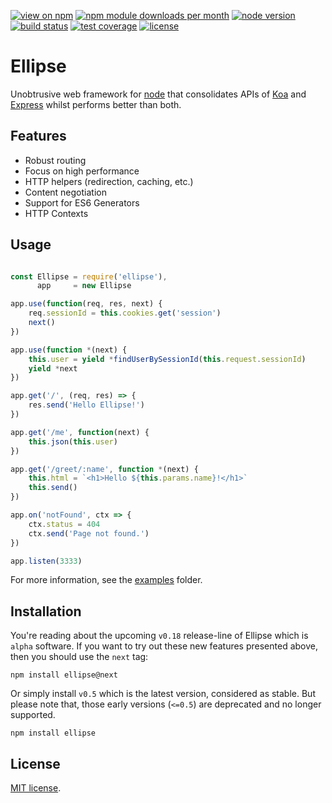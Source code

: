 [![view on npm](http://img.shields.io/npm/v/ellipse.svg?style=flat-square)](https://www.npmjs.com/package/ellipse)
[![npm module downloads per month](http://img.shields.io/npm/dm/ellipse.svg?style=flat-square)](https://www.npmjs.com/package/ellipse)
[![node version](https://img.shields.io/badge/node-%3E%3D%204-brightgreen.svg?style=flat-square)](https://nodejs.org/download)
[![build status](https://img.shields.io/travis/ellipse-js/ellipse.svg?style=flat-square)](https://travis-ci.org/ellipse-js/ellipse)
[![test coverage](https://img.shields.io/coveralls/ellipse-js/ellipse.svg?style=flat-square)](https://coveralls.io/github/ellipse-js/ellipse)
[![license](https://img.shields.io/npm/l/express.svg?style=flat-square)](/LICENSE)

# Ellipse

Unobtrusive web framework for [node](https://nodejs.org) that consolidates APIs of [Koa](http://koajs.com/) and [Express](http://expressjs.com/) whilst performs better than both.

## Features

  * Robust routing
  * Focus on high performance
  * HTTP helpers (redirection, caching, etc.)
  * Content negotiation
  * Support for ES6 Generators
  * HTTP Contexts

## Usage

```js

const Ellipse = require('ellipse'),
      app     = new Ellipse

app.use(function(req, res, next) {
    req.sessionId = this.cookies.get('session')
    next()
})

app.use(function *(next) {
    this.user = yield *findUserBySessionId(this.request.sessionId)
    yield *next
})

app.get('/', (req, res) => {
    res.send('Hello Ellipse!')
})

app.get('/me', function(next) {
    this.json(this.user)
})

app.get('/greet/:name', function *(next) {
    this.html = `<h1>Hello ${this.params.name}!</h1>`
    this.send()
})

app.on('notFound', ctx => {
    ctx.status = 404
    ctx.send('Page not found.')
})

app.listen(3333)

```

For more information, see the [examples](/examples) folder.

## Installation

You're reading about the upcoming `v0.18` release-line of Ellipse which is `alpha` software.
If you want to try out these new features presented above, then you should use the `next` tag:

    npm install ellipse@next

Or simply install `v0.5` which is the latest version, considered as stable.
But please note that, those early versions (`<=0.5`) are deprecated and no longer supported.

    npm install ellipse

## License

[MIT license](/LICENSE).
